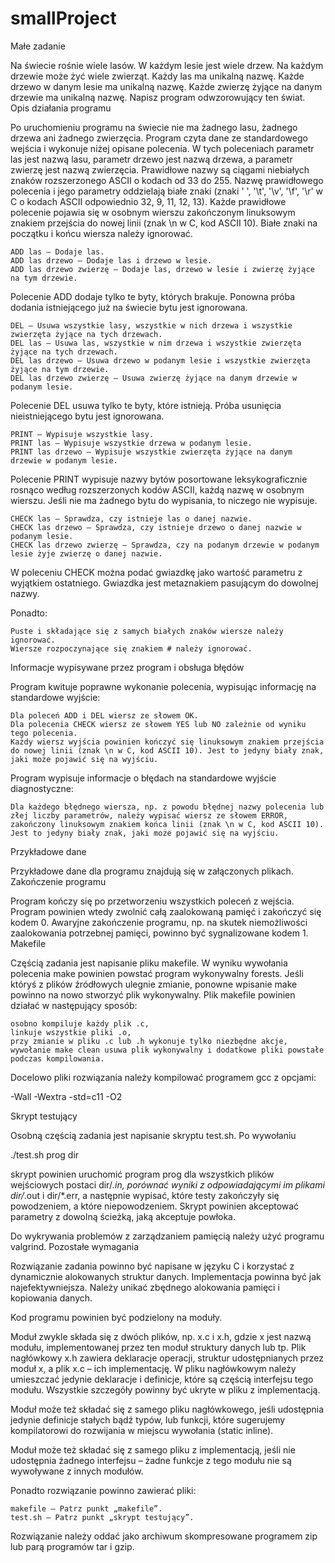 # smallProject


Małe zadanie

Na świecie rośnie wiele lasów. W każdym lesie jest wiele drzew. Na każdym drzewie może żyć wiele zwierząt. Każdy las ma unikalną nazwę. Każde drzewo w danym lesie ma unikalną nazwę. Każde zwierzę żyjące na danym drzewie ma unikalną nazwę. Napisz program odwzorowujący ten świat.
Opis działania programu

Po uruchomieniu programu na świecie nie ma żadnego lasu, żadnego drzewa ani żadnego zwierzęcia. Program czyta dane ze standardowego wejścia i wykonuje niżej opisane polecenia. W tych poleceniach parametr las jest nazwą lasu, parametr drzewo jest nazwą drzewa, a parametr zwierzę jest nazwą zwierzęcia. Prawidłowe nazwy są ciągami niebiałych znaków rozszerzonego ASCII o kodach od 33 do 255. Nazwę prawidłowego polecenia i jego parametry oddzielają białe znaki (znaki ' ', '\t', '\v', '\f', '\r' w C o kodach ASCII odpowiednio 32, 9, 11, 12, 13). Każde prawidłowe polecenie pojawia się w osobnym wierszu zakończonym linuksowym znakiem przejścia do nowej linii (znak \n w C, kod ASCII 10). Białe znaki na początku i końcu wiersza należy ignorować.

    ADD las – Dodaje las.
    ADD las drzewo – Dodaje las i drzewo w lesie.
    ADD las drzewo zwierzę – Dodaje las, drzewo w lesie i zwierzę żyjące na tym drzewie.

Polecenie ADD dodaje tylko te byty, których brakuje. Ponowna próba dodania istniejącego już na świecie bytu jest ignorowana.

    DEL – Usuwa wszystkie lasy, wszystkie w nich drzewa i wszystkie zwierzęta żyjące na tych drzewach.
    DEL las – Usuwa las, wszystkie w nim drzewa i wszystkie zwierzęta żyjące na tych drzewach.
    DEL las drzewo – Usuwa drzewo w podanym lesie i wszystkie zwierzęta żyjące na tym drzewie.
    DEL las drzewo zwierzę – Usuwa zwierzę żyjące na danym drzewie w podanym lesie.

Polecenie DEL usuwa tylko te byty, które istnieją. Próba usunięcia nieistniejącego bytu jest ignorowana.

    PRINT – Wypisuje wszystkie lasy.
    PRINT las – Wypisuje wszystkie drzewa w podanym lesie.
    PRINT las drzewo – Wypisuje wszystkie zwierzęta żyjące na danym drzewie w podanym lesie.

Polecenie PRINT wypisuje nazwy bytów posortowane leksykograficznie rosnąco według rozszerzonych kodów ASCII, każdą nazwę w osobnym wierszu. Jeśli nie ma żadnego bytu do wypisania, to niczego nie wypisuje.

    CHECK las – Sprawdza, czy istnieje las o danej nazwie.
    CHECK las drzewo – Sprawdza, czy istnieje drzewo o danej nazwie w podanym lesie.
    CHECK las drzewo zwierzę – Sprawdza, czy na podanym drzewie w podanym lesie żyje zwierzę o danej nazwie.

W poleceniu CHECK można podać gwiazdkę jako wartość parametru z wyjątkiem ostatniego. Gwiazdka jest metaznakiem pasującym do dowolnej nazwy.

Ponadto:

    Puste i składające się z samych białych znaków wiersze należy ignorować.
    Wiersze rozpoczynające się znakiem # należy ignorować.

Informacje wypisywane przez program i obsługa błędów

Program kwituje poprawne wykonanie polecenia, wypisując informację na standardowe wyjście:

    Dla poleceń ADD i DEL wiersz ze słowem OK.
    Dla polecenia CHECK wiersz ze słowem YES lub NO zależnie od wyniku tego polecenia.
    Każdy wiersz wyjścia powinien kończyć się linuksowym znakiem przejścia do nowej linii (znak \n w C, kod ASCII 10). Jest to jedyny biały znak, jaki może pojawić się na wyjściu.

Program wypisuje informacje o błędach na standardowe wyjście diagnostyczne:

    Dla każdego błędnego wiersza, np. z powodu błędnej nazwy polecenia lub złej liczby parametrów, należy wypisać wiersz ze słowem ERROR, zakończony linuksowym znakiem końca linii (znak \n w C, kod ASCII 10). Jest to jedyny biały znak, jaki może pojawić się na wyjściu.

Przykładowe dane

Przykładowe dane dla programu znajdują się w załączonych plikach.
Zakończenie programu

Program kończy się po przetworzeniu wszystkich poleceń z wejścia. Program powinien wtedy zwolnić całą zaalokowaną pamięć i zakończyć się kodem 0. Awaryjne zakończenie programu, np. na skutek niemożliwości zaalokowania potrzebnej pamięci, powinno być sygnalizowane kodem 1.
Makefile

Częścią zadania jest napisanie pliku makefile. W wyniku wywołania polecenia make powinien powstać program wykonywalny forests. Jeśli któryś z plików źródłowych ulegnie zmianie, ponowne wpisanie make powinno na nowo stworzyć plik wykonywalny. Plik makefile powinien działać w następujący sposób:

    osobno kompiluje każdy plik .c,
    linkuje wszystkie pliki .o,
    przy zmianie w pliku .c lub .h wykonuje tylko niezbędne akcje,
    wywołanie make clean usuwa plik wykonywalny i dodatkowe pliki powstałe podczas kompilowania.

Docelowo pliki rozwiązania należy kompilować programem gcc z opcjami:

-Wall -Wextra -std=c11 -O2

Skrypt testujący

Osobną częścią zadania jest napisanie skryptu test.sh. Po wywołaniu

./test.sh prog dir

skrypt powinien uruchomić program prog dla wszystkich plików wejściowych postaci dir/*.in, porównać wyniki z odpowiadającymi im plikami dir/*.out i dir/*.err, a następnie wypisać, które testy zakończyły się powodzeniem, a które niepowodzeniem. Skrypt powinien akceptować parametry z dowolną ścieżką, jaką akceptuje powłoka.

Do wykrywania problemów z zarządzaniem pamięcią należy użyć programu valgrind.
Pozostałe wymagania

Rozwiązanie zadania powinno być napisane w języku C i korzystać z dynamicznie alokowanych struktur danych. Implementacja powinna być jak najefektywniejsza. Należy unikać zbędnego alokowania pamięci i kopiowania danych.

Kod programu powinien być podzielony na moduły.

Moduł zwykle składa się z dwóch plików, np. x.c i x.h, gdzie x jest nazwą modułu, implementowanej przez ten moduł struktury danych lub tp. Plik nagłówkowy x.h zawiera deklaracje operacji, struktur udostępnianych przez moduł x, a plik x.c – ich implementację. W pliku nagłówkowym należy umieszczać jedynie deklaracje i definicje, które są częścią interfejsu tego modułu. Wszystkie szczegóły powinny być ukryte w pliku z implementacją.

Moduł może też składać się z samego pliku nagłówkowego, jeśli udostępnia jedynie definicje stałych bądź typów, lub funkcji, które sugerujemy kompilatorowi do rozwijania w miejscu wywołania (static inline).

Moduł może też składać się z samego pliku z implementacją, jeśli nie udostępnia żadnego interfejsu – żadne funkcje z tego modułu nie są wywoływane z innych modułów.

Ponadto rozwiązanie powinno zawierać pliki:

    makefile – Patrz punkt „makefile”.
    test.sh – Patrz punkt „skrypt testujący”.

Rozwiązanie należy oddać jako archiwum skompresowane programem zip lub parą programów tar i gzip.
